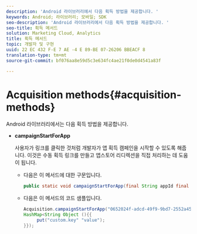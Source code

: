 ```yaml
---
description: 'Android 라이브러리에서 다음 획득 방법을 제공합니다. '
keywords: Android; 라이브러리; 모바일; SDK
seo-description: 'Android 라이브러리에서 다음 획득 방법을 제공합니다. '
seo-title: 획득 메서드
solution: Marketing Cloud, Analytics
title: 획득 메서드
topic: 개발자 및 구현
uuid: 22 EC 432 F-E 7 AE -4 E 89-BE 07-26206 BBEACF 8
translation-type: tm+mt
source-git-commit: bf076aa8e59d5c3e634fc4ae21f0de0d4541a83f

---
```



# Acquisition methods{#acquisition-methods}

Android 라이브러리에서는 다음 획득 방법을 제공합니다.

* **campaignStartForApp**

   사용자가 링크를 클릭한 것처럼 개발자가 앱 획득 캠페인을 시작할 수 있도록 해줍니다. 이것은 수동 획득 링크를 만들고 앱스토어 리디렉션을 직접 처리하는 데 도움이 됩니다.

   * 다음은 이 메서드에 대한 구문입니다.

      ```java
      public static void campaignStartForApp(final String appId final Map<String Object> data); 
      ```

   * 다음은 이 메서드의 코드 샘플입니다.

      ```java
      Acquisition.campaignStartForApp("0652024f-adcd-49f9-9bd7-2552a4564d2f" new 
      HashMap<String Object (){{
           put("custom.key" "value");
      }}); 
      ```
